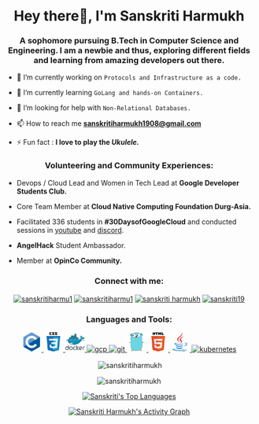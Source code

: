 
<h1 align="center">Hey there👋, I'm Sanskriti Harmukh</h1>
<h3 align="center">A sophomore pursuing B.Tech in Computer Science and Engineering. I am a newbie and thus, exploring different fields and learning from amazing developers out there.</h3>

- 🔭 I’m currently working on `Protocols and Infrastructure as a code.`

- 🌱 I’m currently learning `GoLang and hands-on Containers.`

- 🤝 I’m looking for help with `Non-Relational Databases.`

- 📫 How to reach me **sanskritiharmukh1908@gmail.com**

- ⚡ Fun fact : **I love to play the *Ukulele.***


<h3 align="center">Volunteering and Community Experiences:</h3>
<p align="center">
  
- Devops / Cloud Lead and Women in Tech Lead at **Google Developer Students Club.**
  
- Core Team Member at **Cloud Native Computing Foundation Durg-Asia.**
  
- Facilitated 336 students in **#30DaysofGoogleCloud** and conducted sessions in [youtube](https://youtu.be/bmtzwh6JuPQ) and [discord](https://discord.com/invite/MEu92PcNnP). 
  
- **AngelHack** Student Ambassador.
  
- Member at **OpinCo Community.**
  


<h3 align="center">Connect with me:</h3>
<p align="center">
<a href="https://dev.to/sanskritiharmu1" target="blank"><img align="center" src="https://cdn.jsdelivr.net/npm/simple-icons@3.0.1/icons/dev-dot-to.svg" alt="sanskritiharmu1" height="30" width="40" /></a>
<a href="https://twitter.com/sanskritiharmu1" target="blank"><img align="center" src="https://raw.githubusercontent.com/rahuldkjain/github-profile-readme-generator/master/src/images/icons/Social/twitter.svg" alt="sanskritiharmu1" height="30" width="40" /></a>
<a href="https://linkedin.com/in/sanskriti harmukh" target="blank"><img align="center" src="https://raw.githubusercontent.com/rahuldkjain/github-profile-readme-generator/master/src/images/icons/Social/linked-in-alt.svg" alt="sanskriti harmukh" height="30" width="40" /></a>
<a href="https://www.leetcode.com/sanskriti19" target="blank"><img align="center" src="https://raw.githubusercontent.com/rahuldkjain/github-profile-readme-generator/master/src/images/icons/Social/leet-code.svg" alt="sanskriti19" height="30" width="40" /></a>
</p>



<h3 align="center">Languages and Tools:</h3>
<p align="center"> <a href="https://www.cprogramming.com/" target="_blank"> <img src="https://raw.githubusercontent.com/devicons/devicon/master/icons/c/c-original.svg" alt="c" width="40" height="40"/> </a> <a href="https://www.w3schools.com/css/" target="_blank"> <img src="https://raw.githubusercontent.com/devicons/devicon/master/icons/css3/css3-original-wordmark.svg" alt="css3" width="40" height="40"/> </a> <a href="https://www.docker.com/" target="_blank"> <img src="https://raw.githubusercontent.com/devicons/devicon/master/icons/docker/docker-original-wordmark.svg" alt="docker" width="40" height="40"/> </a> <a href="https://cloud.google.com" target="_blank"> <img src="https://www.vectorlogo.zone/logos/google_cloud/google_cloud-icon.svg" alt="gcp" width="40" height="40"/> </a> <a href="https://git-scm.com/" target="_blank"> <img src="https://www.vectorlogo.zone/logos/git-scm/git-scm-icon.svg" alt="git" width="40" height="40"/> </a> <a href="https://golang.org" target="_blank"> <img src="https://raw.githubusercontent.com/devicons/devicon/master/icons/go/go-original.svg" alt="go" width="40" height="40"/> </a> <a href="https://www.w3.org/html/" target="_blank"> <img src="https://raw.githubusercontent.com/devicons/devicon/master/icons/html5/html5-original-wordmark.svg" alt="html5" width="40" height="40"/> </a> <a href="https://www.java.com" target="_blank"> <img src="https://raw.githubusercontent.com/devicons/devicon/master/icons/java/java-original.svg" alt="java" width="40" height="40"/> </a> <a href="https://kubernetes.io" target="_blank"> <img src="https://www.vectorlogo.zone/logos/kubernetes/kubernetes-icon.svg" alt="kubernetes" width="40" height="40"/> </a> </p>



<!--<p><img align="left" src="https://github-readme-stats.vercel.app/api/top-langs?username=sanskritiharmukh&show_icons=true&locale=en&layout=compact" alt="sanskritiharmukh" /></p>-->

<p align="center">&nbsp;<img align="center" src="https://github-readme-stats.vercel.app/api?username=sanskritiharmukh&langs_count=8&count_private=true&layout=compact&theme=react&hide_border=true&bg_color=0D1117&show_icons=true&locale=en" alt="sanskritiharmukh" /></p>

<p align="center"><img align="center" src="https://github-readme-streak-stats.herokuapp.com/?user=sanskritiharmukh&&langs_count=8&count_private=true&layout=compact&theme=react&hide_border=true&bg_color=0D1117" alt="sanskritiharmukh"  /></p>

<p align="center"><a href="https://github.com/SanskritiHarmukh/github-readme-stats"><img alt="Sanskriti's Top Languages" src="https://github-readme-stats.vercel.app/api/top-langs/?username=SanskritiHarmukh&langs_count=8&count_private=true&layout=compact&theme=react&hide_border=true&bg_color=0D1117" /></a>

<p align="center"><a href="https://github.com/SanskritiHarmukh/github-readme-activity-graph"><img alt="Sanskriti Harmukh's Activity Graph" src="https://activity-graph.herokuapp.com/graph?username=SanskritiHarmukh&bg_color=0D1117&color=5BCDEC&line=5BCDEC&point=FFFFFF&hide_border=true"/></a>


